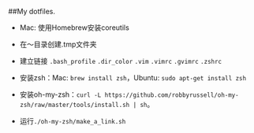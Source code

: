##My dotfiles.



* Mac: 使用Homebrew安装coreutils

* 在～目录创建.tmp文件夹

* 建立链接 `.bash_profile` `.dir_color`  `.vim`  `.vimrc` `.gvimrc` `.zshrc`

* 安装zsh：Mac: `brew install zsh`，Ubuntu: `sudo apt-get install zsh`

* 安装oh-my-zsh：`curl -L https://github.com/robbyrussell/oh-my-zsh/raw/master/tools/install.sh | sh`。

* 运行`./oh-my-zsh/make_a_link.sh` 
